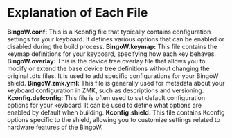 # Explanation of Each File

**BingoW.conf:** This is a Kconfig file that typically contains configuration settings for your keyboard. It defines various options that can be enabled or disabled during the build process.
**BingoW.keymap:** This file contains the keymap definitions for your keyboard, specifying how each key behaves.
**BingoW.overlay:** This is the device tree overlay file that allows you to modify or extend the base device tree definitions without changing the original .dts files. It is used to add specific configurations for your BingoW shield.
**BingoW.zmk.yml:** This file is generally used for metadata about your keyboard configuration in ZMK, such as descriptions and versioning.
**Kconfig.defconfig:** This file is often used to set default configuration options for your keyboard. It can be used to define what options are enabled by default when building.
**Kconfig.shield:** This file contains Kconfig options specific to the shield, allowing you to customize settings related to hardware features of the BingoW.
